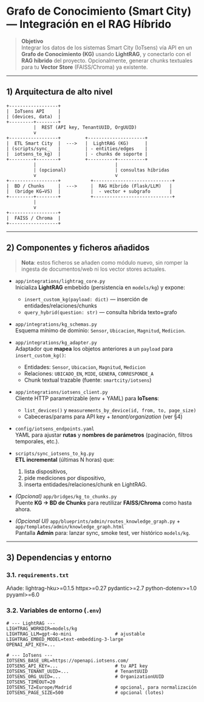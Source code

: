 # Grafo de Conocimiento (Smart City) — Integración en el RAG Híbrido

> **Objetivo**  
> Integrar los datos de los sistemas Smart City (IoTsens) vía API en un **Grafo de Conocimiento (KG)** usando **LightRAG**, y conectarlo con el **RAG híbrido** del proyecto. Opcionalmente, generar chunks textuales para tu **Vector Store** (FAISS/Chroma) ya existente.

---

## 1) Arquitectura de alto nivel

    +------------------+
    |  IoTsens API     |
    | (devices, data)  |
    +---------+--------+
              |  REST (API key, TenantUUID, OrgUUID)
              v
    +------------------+         +---------------------+
    |  ETL Smart City  |  --->   |  LightRAG (KG)      |
    | (scripts/sync_   |         | - entities/edges    |
    |  iotsens_to_kg)  |         | - chunks de soporte |
    +---------+--------+         +----------+----------+
              |                             |
              | (opcional)                  | consultas híbridas
              v                             v
    +------------------+           +-----------------------------+
    |  BD / Chunks     |  --->     |  RAG Híbrido (Flask/LLM)   |
    |  (bridge KG→VS)  |           |  - vector + subgrafo       |
    +---------+--------+           +-----------------------------+
              |
              v
    +------------------+
    |  FAISS / Chroma  |
    +------------------+

---

## 2) Componentes y ficheros añadidos

> **Nota**: estos ficheros se añaden como módulo nuevo, sin romper la ingesta de documentos/web ni los vector stores actuales.

- `app/integrations/lightrag_core.py`  
  Inicializa **LightRAG** embebido (persistencia en `models/kg`) y expone:
  - `insert_custom_kg(payload: dict)` — inserción de entidades/relaciones/chunks
  - `query_hybrid(question: str)` — consulta híbrida texto+grafo

- `app/integrations/kg_schemas.py`  
  Esquema mínimo de dominio: `Sensor`, `Ubicacion`, `Magnitud`, `Medicion`.

- `app/integrations/kg_adapter.py`  
  Adaptador que **mapea** los objetos anteriores a un `payload` para `insert_custom_kg()`:
  - Entidades: `Sensor`, `Ubicacion`, `Magnitud`, `Medicion`
  - Relaciones: `UBICADO_EN`, `MIDE`, `GENERA`, `CORRESPONDE_A`
  - Chunk textual trazable (fuente: `smartcity/iotsens`)

- `app/integrations/iotsens_client.py`  
  Cliente HTTP parametrizable (env + YAML) para **IoTsens**:
  - `list_devices()` y `measurements_by_device(id, from, to, page_size)`
  - Cabeceras/params para API key + *tenant/organization* (ver §4)

- `config/iotsens_endpoints.yaml`  
  YAML para ajustar **rutas** y **nombres de parámetros** (paginación, filtros temporales, etc.).

- `scripts/sync_iotsens_to_kg.py`  
  **ETL incremental** (últimas N horas) que:
  1) lista dispositivos,
  2) pide mediciones por dispositivo,
  3) inserta entidades/relaciones/chunk en LightRAG.

- *(Opcional)* `app/bridges/kg_to_chunks.py`  
  Puente **KG → BD de Chunks** para reutilizar **FAISS/Chroma** como hasta ahora.

- *(Opcional UI)* `app/blueprints/admin/routes_knowledge_graph.py` + `app/templates/admin/knowledge_graph.html`  
  Pantalla **Admin** para: lanzar sync, smoke test, ver histórico `models/kg`.

---

## 3) Dependencias y entorno

### 3.1. `requirements.txt`
Añade:
lightrag-hku>=0.1.5
httpx>=0.27
pydantic>=2.7
python-dotenv>=1.0
pyyaml>=6.0


### 3.2. Variables de entorno (`.env`)
```env
# --- LightRAG ---
LIGHTRAG_WORKDIR=models/kg
LIGHTRAG_LLM=gpt-4o-mini                # ajustable
LIGHTRAG_EMBED_MODEL=text-embedding-3-large
OPENAI_API_KEY=...

# --- IoTsens ---
IOTSENS_BASE_URL=https://openapi.iotsens.com/
IOTSENS_API_KEY=...                     # tu API key
IOTSENS_TENANT_UUID=...                 # TenantUUID
IOTSENS_ORG_UUID=...                    # OrganizationUUID
IOTSENS_TIMEOUT=20
IOTSENS_TZ=Europe/Madrid                # opcional, para normalización
IOTSENS_PAGE_SIZE=500                   # opcional (lotes)
